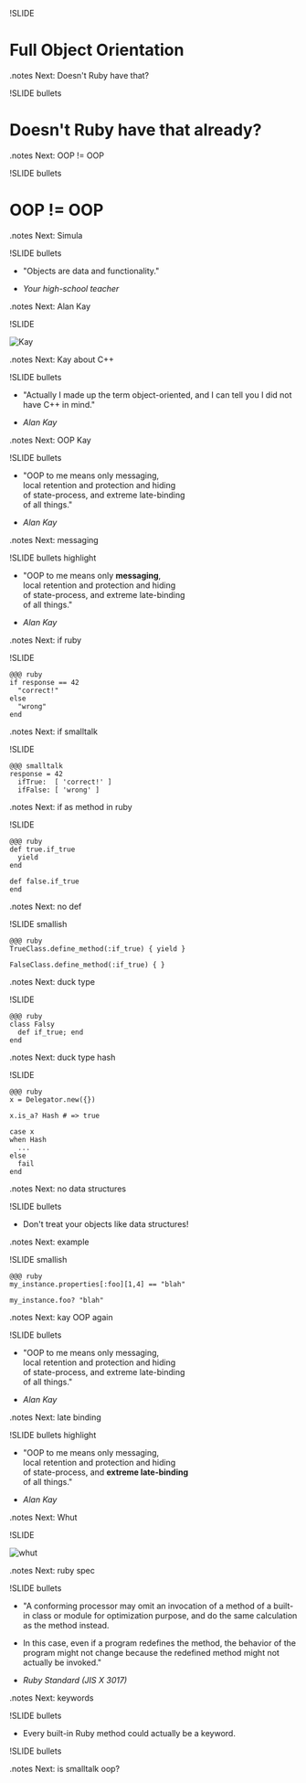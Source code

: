 !SLIDE

# Full Object Orientation

.notes Next: Doesn't Ruby have that?

!SLIDE bullets

# Doesn't Ruby have that already?

.notes Next: OOP != OOP

!SLIDE bullets

# OOP != OOP

.notes Next: Simula

!SLIDE bullets

* "Objects are data and functionality."

* *Your high-school teacher*

.notes Next: Alan Kay

!SLIDE

![Kay](kay.jpg)

.notes Next: Kay about C++

!SLIDE bullets

* "Actually I made up the term object-oriented, and I can tell you I did not
  have C++ in mind."

* *Alan Kay*

.notes Next: OOP Kay

!SLIDE bullets

* "OOP to me means only messaging,<br> local retention and protection and
  hiding<br> of state-process, and extreme late-binding<br> of all things."

* *Alan Kay*

.notes Next: messaging

!SLIDE bullets highlight

* "OOP to me means only **messaging**,<br>local retention and protection and
  hiding<br>of state-process, and extreme late-binding<br>of all things."

* *Alan Kay*

.notes Next: if ruby

!SLIDE

    @@@ ruby
    if response == 42
      "correct!"
    else
      "wrong"
    end

.notes Next: if smalltalk

!SLIDE

    @@@ smalltalk
    response = 42
      ifTrue:  [ 'correct!' ]
      ifFalse: [ 'wrong' ]

.notes Next: if as method in ruby

!SLIDE

    @@@ ruby
    def true.if_true
      yield
    end

    def false.if_true
    end

.notes Next: no def

!SLIDE smallish

    @@@ ruby
    TrueClass.define_method(:if_true) { yield }

    FalseClass.define_method(:if_true) { }

.notes Next: duck type

!SLIDE

    @@@ ruby
    class Falsy
      def if_true; end
    end

.notes Next: duck type hash

!SLIDE

    @@@ ruby
    x = Delegator.new({})

    x.is_a? Hash # => true

    case x
    when Hash
      ...
    else
      fail
    end

.notes Next: no data structures

!SLIDE bullets

* Don't treat your objects like data structures!

.notes Next: example

!SLIDE smallish

    @@@ ruby
    my_instance.properties[:foo][1,4] == "blah"
    
    my_instance.foo? "blah"

.notes Next: kay OOP again

!SLIDE bullets

* "OOP to me means only messaging,<br>local retention and protection and
  hiding<br>of state-process, and extreme late-binding<br>of all things."

* *Alan Kay*

.notes Next: late binding

!SLIDE bullets highlight

* "OOP to me means only messaging,<br>local retention and protection and
  hiding<br>of state-process, and **extreme late-binding**<br>of all things."

* *Alan Kay*

.notes Next: Whut

!SLIDE

![whut](whut.jpeg)

.notes Next: ruby spec

!SLIDE bullets

* "A conforming processor may omit an invocation of a method of a built-in
  class or module for optimization purpose, and do the same calculation as the
  method instead.

* In this case, even if a program redefines the method, the behavior of the
  program might not change because the redefined method might not actually be
  invoked."

* *Ruby Standard (JIS X 3017)*

.notes Next: keywords

!SLIDE bullets

* Every built-in Ruby method could actually be a keyword.

!SLIDE bullets

.notes Next: is smalltalk oop?

